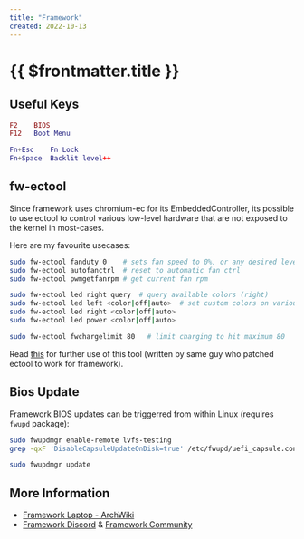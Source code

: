 ```yaml
---
title: "Framework"
created: 2022-10-13
---
```


# {{ $frontmatter.title }}

## Useful Keys

```lua
F2    BIOS
F12   Boot Menu

Fn+Esc    Fn Lock
Fn+Space  Backlit level++
```


## fw-ectool

Since framework uses chromium-ec for its EmbeddedController, its possible to use ectool to control various low-level hardware that are not exposed to the kernel in most-cases.

Here are my favourite usecases:

```bash
sudo fw-ectool fanduty 0    # sets fan speed to 0%, or any desired level
sudo fw-ectool autofanctrl  # reset to automatic fan ctrl
sudo fw-ectool pwmgetfanrpm # get current fan rpm

sudo fw-ectool led right query  # query available colors (right)
sudo fw-ectool led left <color|off|auto>  # set custom colors on various leds
sudo fw-ectool led right <color|off|auto>
sudo fw-ectool led power <color|off|auto>

sudo fw-ectool fwchargelimit 80   # limit charging to hit maximum 80
```

Read [this](https://www.howett.net/posts/2021-12-framework-ec) for further use of this tool (written by same guy who patched ectool to work for framework).


## Bios Update

Framework BIOS updates can be triggerred from within Linux (requires `fwupd` package):

```bash
sudo fwupdmgr enable-remote lvfs-testing
grep -qxF 'DisableCapsuleUpdateOnDisk=true' /etc/fwupd/uefi_capsule.conf || echo 'DisableCapsuleUpdateOnDisk=true' | sudo tee --append /etc/fwupd/uefi_capsule.conf

sudo fwupdmgr update
```


## More Information

* [Framework Laptop - ArchWiki](https://wiki.archlinux.org/title/Framework_Laptop)
* [Framework Discord](https://discord.gg/Framework) & [Framework Community](https://community.frame.work)

